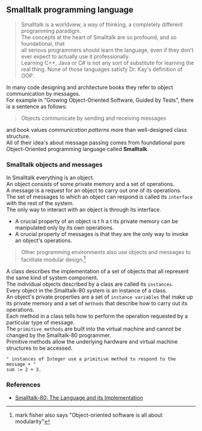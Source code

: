## Smalltalk programming language
> Smalltalk is a worldview, a way of thinking, a completely different programming paradigm.   
> The concepts at the heart of Smalltalk are so profound, and so foundational, that    
> all serious programmers should learn the language, even if they don't ever expect to actually use it professionally.     
> Learning C++, Java or C# is not any sort of substitute for learning the real thing. None of those languages satisfy Dr. Kay's definition of OOP.

In many code designing and architecture books they refer to object communication by messages.   
For example in "Growing Object-Oriented Software, Guided by Tests", there is a sentence as follows:
> Objects communicate by sending and receiving messages

and book values *communication patterns* more than well-designed class structure.   
All of their idea's about message passing comes from foundational pure Object-Oriented programming language called **Smalltalk**.

### Smalltalk objects and messages
In Smalltalk everything is an object.   
An object consists of some private memory and a set of operations.    
A message is a request for an object to carry out one of its operations.    
The set of messages to which an object can respond is called its `interface` with the rest of the system.   
The only way to interact with an object is through its interface.    
- A crucial property of an object is t h a t its private memory can be manipulated only by its own operations.   
- A crucial property of messages is that they are the only way to invoke an object's operations.   
> Other programming environments also use objects and messages to facilitate modular design.[^1]

A class describes the implementation of a set of objects that all represent the same kind of system component.        
The individual objects described by a class are called its `instances`.    
Every object in the Smalltalk-80 system is an instance of a class.        
An object's private properties are a set of `instance variables` that make up its private memory and a set of `methods` that describe how to carry out its operations.   
Each method in a class tells how to perform the operation requested by a particular type of message.    
The `primitive methods` are built into the virtual machine and cannot be changed by the Smalltalk-80 programmer.    
Primitive methods allow the underlying hardware and virtual machine structures to be accessed.    
```smalltalk
" instances of Integer use a primitive method to respond to the message + "
sum := 2 + 3.
```
### References
- [Smalltalk-80: The Language and its Implementation](https://dl.acm.org/doi/book/10.5555/273)

[^1]: mark fisher also says "Object-oriented software is all about modularity"